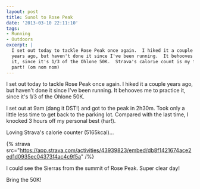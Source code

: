 ```yaml
---
layout: post
title: Sunol to Rose Peak
date: '2013-03-10 22:11:10'
tags:
- Running
- Outdoors
excerpt: |
  I set out today to tackle Rose Peak once again.  I hiked it a couple
  years ago, but haven't done it since I've been running.  It behooves me to practice
  it, since it's 1/3 of the Ohlone 50K.  Strava's calorie count is my favorite
  part! (om nom nom)
---
```


I set out today to tackle Rose Peak once again. I hiked it a couple years ago, but haven't done it since I've been running. It behooves me to practice it, since it's 1/3 of the Ohlone 50K.

I set out at 9am (dang it DST!) and got to the peak in 2h30m. Took only a little less time to get back to the parking lot. Compared with the last time, I knocked 3 hours off my personal best (har!).

Loving Strava's calorie counter (5165kcal)...

{% strava src="https://app.strava.com/activities/43939823/embed/db8f1421674ace2ed1d0935ec04373f4ac4c9f5a" /%}

I could see the Sierras from the summit of Rose Peak. Super clear day!

Bring the 50K!
